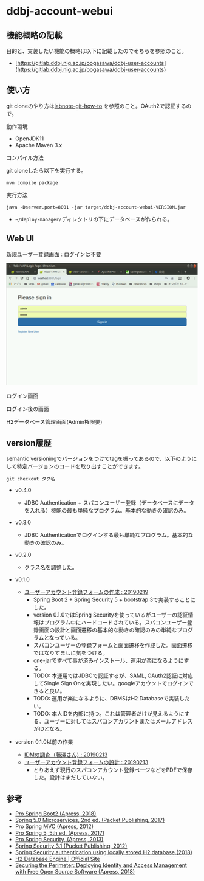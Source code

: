 # ddbj-account-webui


## 機能概略の記載

目的と、実装したい機能の概略は以下に記載したのでそちらを参照のこと。

- [https://gitlab.ddbj.nig.ac.jp/oogasawa/ddbj-user-accounts](https://gitlab.ddbj.nig.ac.jp/oogasawa/ddbj-user-accounts)


## 使い方

git cloneのやり方は[labnote-git-how-to](https://gitlab.ddbj.nig.ac.jp/oogasawa/labnote-git-how-to)
を参照のこと。OAuth2で認証するので。

動作環境

- OpenJDK11
- Apache Maven 3.x

コンパイル方法

git cloneしたら以下を実行する。

    mvn compile package

実行方法

    java -Dserver.port=8001 -jar target/ddbj-account-webui-VERSION.jar
    
- `~/deploy-manager/`ディレクトリの下にデータベースが作られる。


## Web UI

新規ユーザー登録画面 : ログインは不要

![](notes/notes_201903/note_0305_001_SpringSecurity/sign_in.png)


ログイン画面


ログイン後の画面


H2データベース管理画面(Admin権限要)













## version履歴

semantic versioningでバージョンをつけてtagを振ってあるので、以下のようにして特定バージョンのコードを取り出すことができます。

    git checkout タグ名




- v0.4.0
    - JDBC Authentication + スパコンユーザー登録（データベースにデータを入れる）機能の最も単純なプログラム。基本的な動きの確認のみ。

- v0.3.0
    - JDBC Authenticationでログインする最も単純なプログラム。基本的な動きの確認のみ。

- v0.2.0
    - クラス名を調整した。

- v0.1.0
    -  [ユーザーアカウント登録フォームの作成 : 20190219](/notes/notes_201902/note_0219_001_meeting/note.md)
        - Spring Boot 2 + Spring Security 5 + bootstrap 3で実装することにした。
        - version 0.1.0ではSpring Securityを使っているがユーザーの認証情報はプログラム中にハードコードされている。スパコンユーザー登録画面の設計と画面遷移の基本的な動きの確認のみの単純なプログラムとなっている。
        - スパコンユーザーの登録フォームと画面遷移を作成した。画面遷移ではなりすましに気をつける。
        - one-jarですべて事が済みインストール、運用が楽になるようにする。
        - TODO: 本運用ではJDBCで認証するが、SAML, OAuth2認証に対応してSingle Sign Onを実現したい。googleアカウントでログインできると良い。
        - TODO: 運用が楽になるように、DBMSはH2 Databaseで実装したい。
        - TODO: 本人IDを内部に持つ。これは管理者だけが見えるようにする。ユーザーに対してはスパコンアカウントまたはメールアドレスがIDとなる。

- version 0.1.0以前の作業
    - [IDMの調査（藤澤さん) : 20190213](/notes/notes_201902/note_0213_001_IDM/)
    - [ユーザーアカウント登録フォームの設計 : 20190213](/notes/notes_201902/note_0213_002_Forms/)
        - とりあえず現行のスパコンアカウント登録ページなどをPDFで保存した。設計はまだしていない。



## 参考

- [Pro Spring Boot2 (Apress, 2018)](https://learning.oreilly.com/library/view/pro-spring-boot/9781484236765/html/340891_2_En_8_Chapter.xhtml)
- [Spring 5.0 Microservices, 2nd ed. (Packet Publishing, 2017)](https://learning.oreilly.com/library/view/spring-50-microservices/9781787127685/)
- [Pro Spring MVC (Apress, 2012)](https://learning.oreilly.com/library/view/pro-spring-mvc/9781430241553/Chapter02.html)
- [Pro Spring 5, 5th ed. (Apress, 2017)](https://learning.oreilly.com/library/view/pro-spring-5/9781484228081/)
- [Pro Spring Security, (Apress, 2013)](https://learning.oreilly.com/library/view/pro-spring-security/9781430248187/)
- [Spring Security 3.1 (Pucket Publishing, 2012)](https://learning.oreilly.com/library/view/spring-security-31/9781849518260/)
- [Spring Security authentication using locally stored H2 database.(2018)](http://www.virtual7.de/blog/2018/04/spring-security-authentication-using-locally-stored-h2-database/)
- [H2 Database Engine | Official Site](http://www.h2database.com/html/main.html)
- [Securing the Perimeter: Deploying Identity and Access Management with Free Open Source Software (Apress, 2018)](https://learning.oreilly.com/library/view/securing-the-perimeter/9781484226018/)  